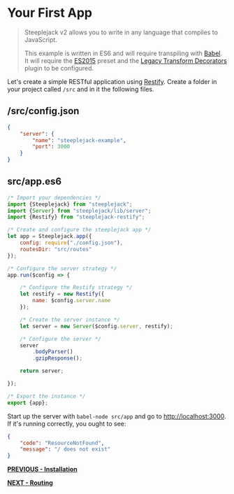 # Your First App

> Steeplejack v2 allows you to write in any language that compiles to JavaScript.
>
> This example is written in ES6 and will require transpiling with [Babel](http://babeljs.io/docs/setup/#babel_cli). It will require
> the [ES2015](https://babeljs.io/docs/plugins/preset-es2015) preset and the
> [Legacy Transform Decorators](https://www.npmjs.com/package/babel-plugin-transform-decorators-legacy) plugin to be configured.

Let's create a simple RESTful application using [Restify](http://restify.com). Create a folder in your project called `/src` and in it
the following files.

## /src/config.json

```json
{
    "server": {
        "name": "steeplejack-example",
        "port": 3000
    }
}
```

## src/app.es6

```javascript
/* Import your dependencies */
import {Steeplejack} from "steeplejack";
import {Server} from "steeplejack/lib/server";
import {Restify} from "steeplejack-restify";

/* Create and configure the steeplejack app */
let app = Steeplejack.app({
    config: require("./config.json"),
    routesDir: "src/routes"
});

/* Configure the server strategy */
app.run($config => {

    /* Configure the Restify strategy */
    let restify = new Restify({
        name: $config.server.name
    });

    /* Create the server instance */
    let server = new Server($config.server, restify);

    /* Configure the server */
    server
        .bodyParser()
        .gzipResponse();

    return server;

});

/* Export the instance */
export {app};
```

Start up the server with `babel-node src/app` and go to [http://localhost:3000](http://localhost:3000). If it's running correctly, you ought
to see:

```json
{
    "code": "ResourceNotFound",
    "message": "/ does not exist"
}
```

**[PREVIOUS - Installation](index.md)**

**[NEXT - Routing](routing.md)**
